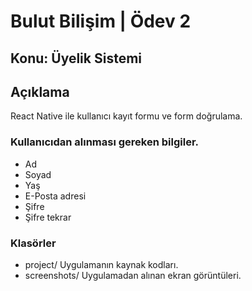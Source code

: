 # Bulut Bilişim | Ödev 2

## Konu: Üyelik Sistemi

## Açıklama
React Native ile kullanıcı kayıt formu ve form doğrulama.

### Kullanıcıdan alınması gereken bilgiler.
* Ad
* Soyad
* Yaş
* E-Posta adresi
* Şifre
* Şifre tekrar

### Klasörler
* project/ Uygulamanın kaynak kodları.
* screenshots/ Uygulamadan alınan ekran görüntüleri.